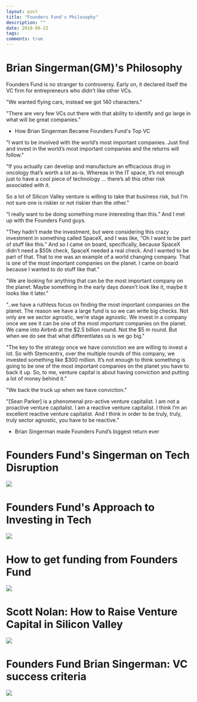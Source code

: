 ```yaml
---
layout: post
title: "Founders Fund's Philosophy"
description: ""
date: 2018-06-22
tags: 
comments: true
---
```

# Brian Singerman(GM)'s Philosophy

Founders Fund is no stranger to controversy. Early on, it declared itself the VC firm for entrepreneurs who didn't like other VCs.
> 
"We wanted flying cars, instead we got 140 characters."
 
"There are very few VCs out there with that ability to identify and go large in what will be great companies."

- How Brian Singerman Became Founders Fund's Top VC


"I want to be involved with the world’s most important companies. Just find and invest in the world’s most important companies and the returns will follow."
 
"If you actually can develop and manufacture an efficacious drug in oncology that’s worth a lot as-is. Whereas in the IT space, it’s not enough just to have a cool piece of technology ... there’s all this other risk associated with it.

So a lot of Silicon Valley venture is willing to take that business risk, but I’m not sure one is riskier or not riskier than the other."

“I really want to be doing something more interesting than this.” And I met up with the Founders Fund guys.

"They hadn’t made the investment, but were considering this crazy investment in something called SpaceX, and I was like, “Oh I want to be part of stuff like this.” And so I came on board, specifically, because SpaceX didn’t need a $50k check, SpaceX needed a real check. And I wanted to be part of that. That to me was an example of a world changing company. That is one of the most important companies on the planet. I came on board because I wanted to do stuff like that."

"We are looking for anything that can be the most important company on the planet. Maybe something in the early days doesn’t look like it, maybe it looks like it later."
 
"..we have a ruthless focus on finding the most important companies on the planet. The reason we have a large fund is so we can write big checks. Not only are we sector agnostic, we’re stage agnostic. We invest in a company once we see it can be one of the most important companies on the planet. We came into Airbnb at the $2.5 billion round. Not the $5 m round. But when we do see that what differentiates us is we go big."
 
"The key to the strategy once we have conviction we are willing to invest a lot. So with Stemcentrx, over the multiple rounds of this company, we invested something like $300 million. It’s not enough to think something is going to be one of the most important companies on the planet you have to back it up. So, to me, venture capital is about having conviction and putting a lot of money behind it."
 
"We back the truck up when we have conviction."
 
"[Sean Parker] is a phenomenal pro-active venture capitalist. I am not a proactive venture capitalist. I am a reactive venture capitalist. I think I’m an excellent reactive venture capitalist. And I think in order to be truly, truly, truly sector agnostic, you have to be reactive."

- Brian Singerman made Founders Fund’s biggest return ever

# Founders Fund's Singerman on Tech Disruption
[![](http://img.youtube.com/vi/_6gTjBxOBQ0/0.jpg)](http://www.youtube.com/watch?v=_6gTjBxOBQ0 "Founders Fund's Singerman on Tech Disruption")

# Founders Fund's Approach to Investing in Tech
[![](http://img.youtube.com/vi/bKVdbJo7b-Q/0.jpg)](http://www.youtube.com/watch?v=bKVdbJo7b-Q "Founders Fund's Approach to Investing in Tech")

# How to get funding from Founders Fund
[![](http://img.youtube.com/vi/0pPW4siTbv8/0.jpg)](http://www.youtube.com/watch?v=0pPW4siTbv8 "How to get funding from Founders Fund")

# Scott Nolan: How to Raise Venture Capital in Silicon Valley
[![](http://img.youtube.com/vi/yQw_4ljR-7A/0.jpg)](http://www.youtube.com/watch?v=yQw_4ljR-7A "Scott Nolan: How to Raise Venture Capital in Silicon Valley")

# Founders Fund Brian Singerman: VC success criteria
[![](http://img.youtube.com/vi/p0L2GYmL-K8/0.jpg)](http://www.youtube.com/watch?v=p0L2GYmL-K8 "Founders Fund Brian Singerman: VC success criteria, importance of angel investing &startup qualities")
